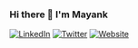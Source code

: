 ### Hi there 👋 I'm Mayank

[![LinkedIn](https://img.shields.io/badge/-mayank--ramnani-blue?style=plastic-square&logo=Linkedin&logoColor=white&link=https://www.linkedin.com/in/mayank-ramnani/)](https://www.linkedin.com/in/mayank-ramnani/)
[![Twitter](https://img.shields.io/badge/-exec--mayank-blue?style=plastic-square&logo=x&logoColor=white&link=https://www.twitter.com/exec-mayank)](https://www.twitter.com/exec-mayank)
[![Website](https://img.shields.io/badge/-personal--website--blue?style=plastic-square&logo=gnome-terminal&logoColor=white&link=https://www.mayankramnani.com/)](https://www.mayankramnani.com/)

<!--
**mayank-ramnani/mayank-ramnani** is a ✨ _special_ ✨ repository because its `README.md` (this file) appears on your GitHub profile.

Here are some ideas to get you started:

- 🔭 I’m currently working on ...
- 🌱 I’m currently learning ...
- 👯 I’m looking to collaborate on ...
- 🤔 I’m looking for help with ...
- 💬 Ask me about ...
- 📫 How to reach me: ...
- 😄 Pronouns: ...
- ⚡ Fun fact: ...
-->

